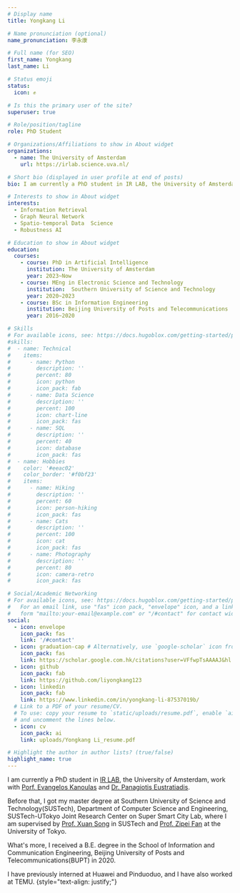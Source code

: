 ```yaml
---
# Display name
title: Yongkang Li

# Name pronunciation (optional)
name_pronunciation: 李永康

# Full name (for SEO)
first_name: Yongkang 
last_name: Li

# Status emoji
status:
  icon: ✊

# Is this the primary user of the site?
superuser: true

# Role/position/tagline
role: PhD Student

# Organizations/Affiliations to show in About widget
organizations:
  - name: The University of Amsterdam 
    url: https://irlab.science.uva.nl/

# Short bio (displayed in user profile at end of posts)
bio: I am currently a PhD student in IR LAB, the University of Amsterdam, work with **Porf. Evangelos Kanoulas**. Before that, I got my master degree at Southern University of Science and Technology, Department of Computer Science and Engineering, SUSTech-UTokyo Joint Research Center on Super Smart City Lab, where I am supervised by Prof. Xuan Song in SUSTech and Prof. Zipei Fan at the University of Tokyo. What's more, I received a B.E. degree in the School of Information and Communication Engineering, Beijing University of Posts and Telecommunications in 2020.

# Interests to show in About widget
interests:
  - Information Retrieval 
  - Graph Neural Network 
  - Spatio-temporal Data  Science
  - Robustness AI

# Education to show in About widget
education:
  courses:
    - course: PhD in Artificial Intelligence
      institution: The University of Amsterdam
      year: 2023~Now
    - course: MEng in Electronic Science and Technology
      institution:  Southern University of Science and Technology
      year: 2020~2023
    - course: BSc in Information Engineering
      institution: Beijing University of Posts and Telecommunications
      year: 2016~2020

# Skills
# For available icons, see: https://docs.hugoblox.com/getting-started/page-builder/#icons
#skills:
#  - name: Technical
#    items:
#      - name: Python
#        description: ''
#        percent: 80
#        icon: python
#        icon_pack: fab
#      - name: Data Science
#        description: ''
#        percent: 100
#        icon: chart-line
#        icon_pack: fas
#      - name: SQL
#        description: ''
#        percent: 40
#        icon: database
#        icon_pack: fas
#  - name: Hobbies
#    color: '#eeac02'
#    color_border: '#f0bf23'
#    items:
#      - name: Hiking
#        description: ''
#        percent: 60
#        icon: person-hiking
#        icon_pack: fas
#      - name: Cats
#        description: ''
#        percent: 100
#        icon: cat
#        icon_pack: fas
#      - name: Photography
#        description: ''
#        percent: 80
#        icon: camera-retro
#        icon_pack: fas

# Social/Academic Networking
# For available icons, see: https://docs.hugoblox.com/getting-started/page-builder/#icons
#   For an email link, use "fas" icon pack, "envelope" icon, and a link in the
#   form "mailto:your-email@example.com" or "/#contact" for contact widget.
social:
  - icon: envelope
    icon_pack: fas
    link: '/#contact'
  - icon: graduation-cap # Alternatively, use `google-scholar` icon from `ai` icon pack
    icon_pack: fas
    link: https://scholar.google.com.hk/citations?user=VFfwpTsAAAAJ&hl
  - icon: github
    icon_pack: fab
    link: https://github.com/liyongkang123
  - icon: linkedin
    icon_pack: fab
    link: https://www.linkedin.com/in/yongkang-li-87537019b/
  # Link to a PDF of your resume/CV.
  # To use: copy your resume to `static/uploads/resume.pdf`, enable `ai` icons in `params.yaml`,
  # and uncomment the lines below.
  - icon: cv
    icon_pack: ai
    link: uploads/Yongkang Li_resume.pdf

# Highlight the author in author lists? (true/false)
highlight_name: true
---
```


I am currently a PhD student in [IR LAB](https://irlab.science.uva.nl/), the University of Amsterdam, work with [Porf. Evangelos Kanoulas](https://staff.fnwi.uva.nl/e.kanoulas/) and [Dr. Panagiotis Eustratiadis](https://scholar.google.com/citations?user=lj5XzYUAAAAJ&hl=en). 

Before that, I got my master degree at Southern University of Science and Technology(SUSTech), Department of Computer Science and Engineering, SUSTech-UTokyo Joint Research Center on Super Smart City Lab, where I am supervised by [Prof. Xuan Song](https://scholar.google.com/citations?user=_qCSLpMAAAAJ&hl=zh-CN) in SUSTech and [Prof. Zipei Fan](https://scholar.google.com/citations?user=OMny2bEAAAAJ&hl=zh-CN) at the University of Tokyo. 

What's more, I received a B.E. degree in the School of Information and Communication Engineering, Beijing University of Posts and Telecommunications(BUPT) in 2020.

I have previously interned at Huawei and Pinduoduo, and I have also worked at TEMU.
{style="text-align: justify;"}
